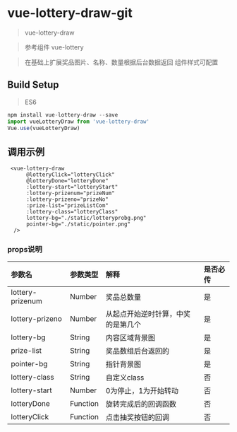 # vue-lottery-draw-git
> vue-lottery-draw

> 参考组件 vue-lottery 

> 在基础上扩展奖品图片、名称、数量根据后台数据返回
> 组件样式可配置
## Build Setup
> ES6

```js
npm install vue-lottery-draw --save
import vueLotteryDraw from 'vue-lottery-draw'
Vue.use(vueLotteryDraw)
```

## 调用示例
```
 <vue-lottery-draw
      @lotteryClick="lotteryClick"
      @lotteryDone="lotteryDone"
      :lottery-start="lotteryStart"
      :lottery-prizenum="prizeNum"
      :lottery-prizeno="prizeNo"
      :prize-list="prizeListCom"
      :lottery-class="lotteryClass"
      lottery-bg="./static/lotteryprobg.png"
      pointer-bg="./static/pointer.png"
  />
```
### props说明

| 参数名 | 参数类型 | 解释 | 是否必传 |
| :--- | :--- | :--- | :--- |
| lottery-prizenum | Number | 奖品总数量 | 是 |
| lottery-prizeno | Number | 从起点开始逆时针算，中奖的是第几个 | 是 |
| lottery-bg | String | 内容区域背景图 | 是 |
| prize-list | String | 奖品数组后台返回的 | 是 |
| pointer-bg | String | 指针背景图 | 是 |
| lottery-class| String | 自定义class | 否 |
| lottery-start | Number | 0为停止，1为开始转动 | 否 |
| lotteryDone | Function | 旋转完成后的回调函数 | 否 |
| lotteryClick | Function | 点击抽奖按钮的回调 | 否 |